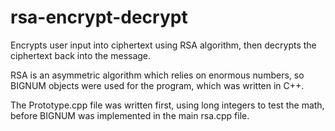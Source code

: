# rsa-encrypt-decrypt
Encrypts user input into ciphertext using RSA algorithm, then decrypts the ciphertext back into the message.

RSA is an asymmetric algorithm which relies on enormous numbers, so BIGNUM objects were used for the program, which was written in C++.

The Prototype.cpp file was written first, using long integers to test the math, before BIGNUM was implemented in the main rsa.cpp file.
